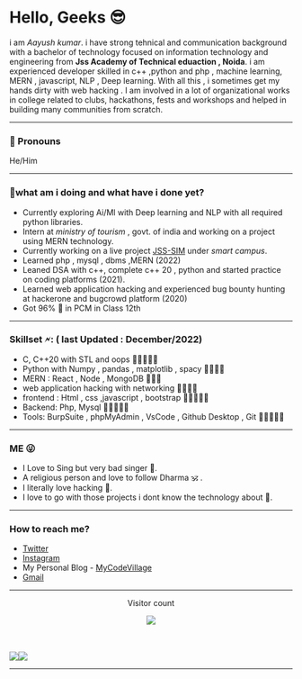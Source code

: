 <h1>Hello, Geeks 😎</h1>
<p>i am <i>Aayush kumar</i>. i have strong tehnical and communication background with a bachelor of technology focused on information technology and engineering from 
<strong>Jss Academy of Technical eduaction , Noida</strong>. i am experienced developer skilled in c++ ,python and php , machine learning, MERN , javascript, NLP , Deep learning.
With all this , i sometimes get my hands dirty with web hacking .  I am involved in a lot of organizational works in college related to clubs, hackathons,
fests and workshops and helped in building many communities from scratch.</p>
<p></p>
<hr>
<p></p>
<h3>🥱 Pronouns</h3>
 
 He/Him
 <p></p>
<hr>
<p></p>
 <h3>👻what am i doing and what have i done yet?</h3>
 <ul>
 <li>Currently exploring Ai/Ml with Deep learning and NLP with all required python libraries.</li>
 <li>Intern at <i>ministry of tourism</i> , govt. of india and working on a project using MERN technology.</li>
 <li>Currently working on a live project <a href= "https://github.com/yashgupta1109/JSS-SIM2">JSS-SIM</a> under <em>smart campus</em>.</li>
 <li>Learned php , mysql , dbms ,MERN (2022)</li>
 <li>Leaned DSA  with c++, complete c++ 20  , python and started practice on coding platforms (2021). </li>
 <li>Learned web application hacking and experienced bug bounty hunting at hackerone and bugcrowd platform (2020)</li>
 <li>Got 96% 🤪 in PCM in Class 12th </li>
 </ul>
 <p></p>
<hr>
<p></p>
<h3>Skillset 🗲: ( last Updated : December/2022)</h3>
<ul>
 <li>C, C++20 with STL and oops                                                           <span  >🌟🌟🌟🌟🌟</span>         </li>
 <li>Python with Numpy , pandas , matplotlib , spacy                                      <span >🌟🌟🌟🌟</span>       </li>
 <li>MERN : React , Node , MongoDB                                                             <span >🌟🌟🌟</span>        </li>
 <li>web application hacking with networking                                                 <span >🌟🌟🌟🌟</span>         </li>
 <li>frontend : Html , css ,javascript , bootstrap                                        <span >🌟🌟🌟🌟🌟</span>         </li>
 <li>Backend: Php, Mysql                                                                  <span >🌟🌟🌟🌟🌟</span>       </li>
 <li>Tools: BurpSuite , phpMyAdmin , VsCode , Github Desktop , Git                        <span >🌟🌟🌟🌟🌟</span>         </li>
</ul>
<p></p>
<hr>
<p></p>

 <h3>ME 😜</h3>
 <ul>
 <li> I Love to Sing but very bad singer 🥹.</li>
 <li>A religious person and love to follow Dharma 🕉️ . </li>
 <li>I literally love hacking 🫣.</li>
 <!--<li>I love technology so much that I always want to explore every single technology but i know i can't.<li> -->
 <li>I love to go with those projects i dont know the technology about 🤣. </li>
 </ul>
 <p></p>
<hr>
<p></p>
 <h3>How to reach me?</h3>
 <ul>
 <li> <a href="https://twitter.com/sarraayush">Twitter</a></li>
<li> <a href = "https://instagram.com/sarr_aayush">Instagram</a></li>
<li>My Personal Blog - <a href= "https://mycodevillage.blogspot.com">MyCodeVillage</a></li>
<li><a href="mailto:aayushkumar17052002@gmail.com">Gmail</a></li>
 </ul>
 <p></p>
<hr>
<p></p>
 <!--[![GitHub Streak](http://github-readme-streak-stats.herokuapp.com?user=sarraayush&theme=dark)](https://git.io/streak-stats) -->
 <p align="center">Visitor count</p>
 <p align="center"><img src="https://profile-counter.glitch.me/Sarraayush/count.svg" style="max-width: 100%;"></p>
 <br>
 <br>
 <div><span align="left"><img src="https://github-readme-stats.vercel.app/api?username=sarraayush&amp;show_icons=true&amp;theme=gotham" style="max-width: 80%;"></span><span align="right"><a href="https://git.io/streak-stats"><img src="https://streak-stats.demolab.com?user=sarraayush"/></a></span></div>
 <p></p>
<hr>
<p></p>
 
